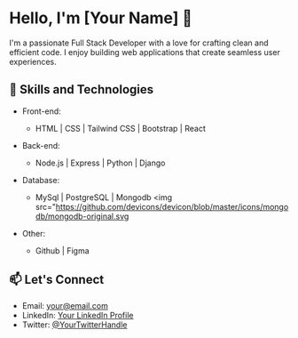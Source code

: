 <!-- # Hi there 👋, I'm Bewuket

## A full stack developer
-->
<!--
**b1621/b1621** is a ✨ _special_ ✨ repository because its `README.md` (this file) appears on your GitHub profile.

Here are some ideas to get you started:

- 🔭 I’m currently working on ...
- 🌱 I’m currently learning ...
- 👯 I’m looking to collaborate on ...
- 🤔 I’m looking for help with ...
- 💬 Ask me about ...
- 📫 How to reach me: ...
- 😄 Pronouns: ...
- ⚡ Fun fact: ...
-->
# Hello, I'm [Your Name] 👋

I'm a passionate Full Stack Developer with a love for crafting clean and efficient code. I enjoy building web applications that create seamless user experiences.

## 🚀 Skills and Technologies

- Front-end: 
  - HTML |  CSS  |  Tailwind CSS | Bootstrap |  React

- Back-end: 
  - Node.js  |  Express | Python | Django

- Database: 
  - MySql  |  PostgreSQL  |  Mongodb <img src="https://github.com/devicons/devicon/blob/master/icons/mongodb/mongodb-original.svg

- Other:
  - Github  |  Figma    
<!--
## 🔭 Projects

### Project 1: [Project Name 1](link-to-repo-or-demo)
Description: Briefly describe the project and its purpose.

### Project 2: [Project Name 2](link-to-repo-or-demo)
Description: Briefly describe the project and its purpose.

### Project 3: [Project Name 3](link-to-repo-or-demo)
Description: Briefly describe the project and its purpose.

## 🌱 Open Source Contributions

- [Repository 1](link-to-repo): Short description of your contribution.
- [Repository 2](link-to-repo): Short description of your contribution.

## 📝 Blog & Portfolio

Check out my [portfolio website](link-to-portfolio) for more in-depth articles and projects.

## 📈 GitHub Stats

![GitHub Stats](https://github-readme-stats.vercel.app/api?username=your-github-username&show_icons=true&count_private=true)

-->
## 📫 Let's Connect

- Email: your@email.com
- LinkedIn: [Your LinkedIn Profile](link-to-linkedin)
- Twitter: [@YourTwitterHandle](link-to-twitter)
